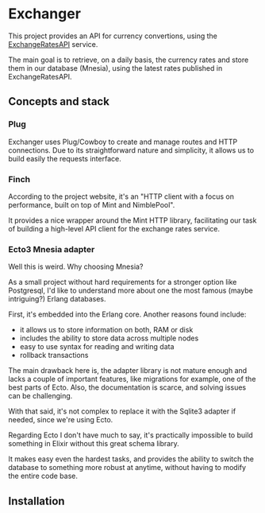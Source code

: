 # Exchanger
This project provides an API for currency convertions, using the [ExchangeRatesAPI](https://exchangeratesapi.io/) service.

The main goal is to retrieve, on a daily basis, the currency rates and store them in our database (Mnesia),
using the latest rates published in ExchangeRatesAPI.

## Concepts and stack

### Plug
Exchanger uses Plug/Cowboy to create and manage routes and HTTP connections. Due to its straightforward nature and simplicity, it allows us to build easily the requests interface.

### Finch
According to the project website, it's an "HTTP client with a focus on performance, built on top of Mint and NimblePool".

It provides a nice wrapper around the Mint HTTP library, facilitating our task of building a high-level API client for the exchange rates service.

### Ecto3 Mnesia adapter
Well this is weird. Why choosing Mnesia?

As a small project without hard requirements for a stronger option like Postgresql, I'd like to understand more about one the most famous (maybe intriguing?) Erlang databases.

First, it's embedded into the Erlang core. Another reasons found include:

* it allows us to store information on both, RAM or disk
* includes the ability to store data across multiple nodes
* easy to use syntax for reading and writing data
* rollback transactions

The main drawback here is, the adapter library is not mature enough and lacks a couple of important features, like migrations for example, one of the best parts of Ecto. Also, the documentation is scarce, and solving issues can be challenging.

With that said, it's not complex to replace it with the Sqlite3 adapter if needed, since we're using Ecto.

Regarding Ecto I don't have much to say, it's practically impossible to build something in Elixir without this great schema library.

It makes easy even the hardest tasks, and provides the ability to switch the database to something more robust at anytime, without having to modify the entire code base.

## Installation


